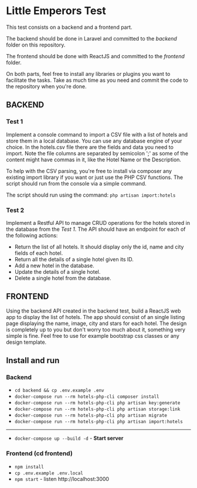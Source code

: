 # Little Emperors Test

This test consists on a backend and a frontend part.

The backend should be done in Laravel and committed to the _backend_ folder on this repository.

The frontend should be done with ReactJS and committed to the _frontend_ folder.

On both parts, feel free to install any libraries or plugins you want to facilitate the tasks. Take as much time as you need and commit the code to the repository when you're done. 

## BACKEND
### Test 1
Implement a console command to import a CSV file with a list of hotels and store them in a local database. You can use any database engine of your choice.
In the hotels.csv file there are the fields and data you need to import.
Note the file columns are separated by semicolon ';' as some of the content might have commas in it, like the Hotel Name or the Description.

To help with the CSV parsing, you're free to install via composer any existing import library if you want or just use the PHP CSV functions. The script should run from the console via a simple command.

The script should run using the command: `php artisan import:hotels`

### Test 2
Implement a Restful API to manage CRUD operations for the hotels stored in the database from the *Test 1*.
The API should have an endpoint for each of the following actions:
- Return the list of all hotels. It should display only the id, name and city fields of each hotel.
- Return all the details of a single hotel given its ID.
- Add a new hotel in the database.
- Update the details of a single hotel.
- Delete a single hotel from the database.

## FRONTEND
Using the backend API created in the backend test, build a ReactJS web app to display the list of hotels.
The app should consist of an single listing page displaying the name, image, city and stars for each hotel.
The design is completely up to you but don't worry too much about it, something very simple is fine. Feel free to use for example bootstrap css classes or any design template.

## Install and run

### Backend

- `cd backend && cp .env.example .env`
- `docker-compose run --rm hotels-php-cli composer install`
- `docker-compose run --rm hotels-php-cli php artisan key:generate`
- `docker-compose run --rm hotels-php-cli php artisan storage:link`
- `docker-compose run --rm hotels-php-cli php artisan migrate`
- `docker-compose run --rm hotels-php-cli php artisan import:hotels`

----

- `docker-compose up --build -d` - **Start server**

### Frontend (cd frontend)

- `npm install`
- `cp .env.example .env.local`
- `npm start` - listen http://localhost:3000


